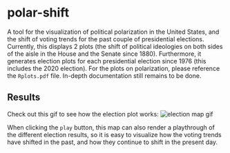 # polar-shift
A tool for the visualization of political polarization in the United States, and the shift of voting trends for the past couple of presidential elections. Currently, this displays 2 plots (the shift of political ideologies on both sides of the aisle in the House and the Senate since 1880). Furthermore, it generates election plots for each presidential election since 1976 (this includes the 2020 election). For the plots on polarization, please reference the `Rplots.pdf` file. In-depth documentation still remains to be done.

## Results

Check out this gif to see how the election plot works:
![election map gif](https://github.com/adiswami14/polar-shift/blob/main/Hnet-image.gif)


When clicking the `play` button, this map can also render a playthrough of the different election results, so it is easy to visualize how the voting trends have shifted in the past, and how they continue to shift in the present day. 